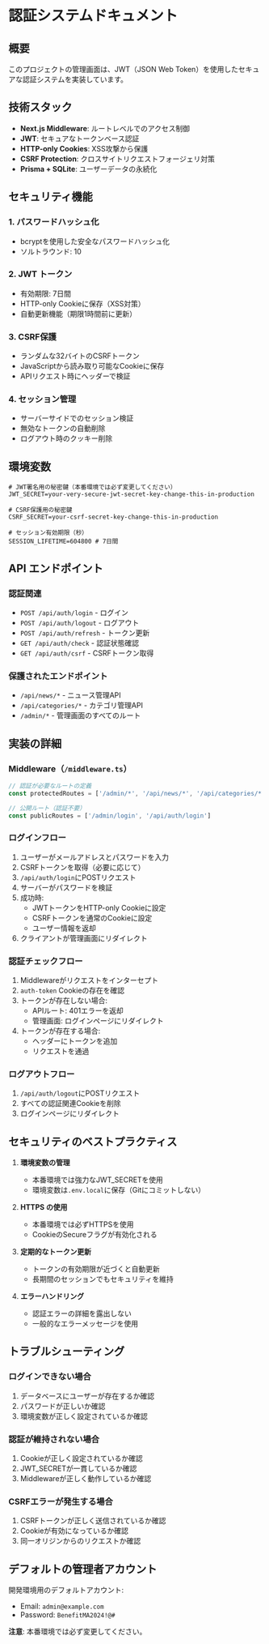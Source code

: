 # 認証システムドキュメント

## 概要

このプロジェクトの管理画面は、JWT（JSON Web Token）を使用したセキュアな認証システムを実装しています。

## 技術スタック

- **Next.js Middleware**: ルートレベルでのアクセス制御
- **JWT**: セキュアなトークンベース認証
- **HTTP-only Cookies**: XSS攻撃から保護
- **CSRF Protection**: クロスサイトリクエストフォージェリ対策
- **Prisma + SQLite**: ユーザーデータの永続化

## セキュリティ機能

### 1. パスワードハッシュ化
- bcryptを使用した安全なパスワードハッシュ化
- ソルトラウンド: 10

### 2. JWT トークン
- 有効期限: 7日間
- HTTP-only Cookieに保存（XSS対策）
- 自動更新機能（期限1時間前に更新）

### 3. CSRF保護
- ランダムな32バイトのCSRFトークン
- JavaScriptから読み取り可能なCookieに保存
- APIリクエスト時にヘッダーで検証

### 4. セッション管理
- サーバーサイドでのセッション検証
- 無効なトークンの自動削除
- ログアウト時のクッキー削除

## 環境変数

```env
# JWT署名用の秘密鍵（本番環境では必ず変更してください）
JWT_SECRET=your-very-secure-jwt-secret-key-change-this-in-production

# CSRF保護用の秘密鍵
CSRF_SECRET=your-csrf-secret-key-change-this-in-production

# セッション有効期限（秒）
SESSION_LIFETIME=604800 # 7日間
```

## API エンドポイント

### 認証関連

- `POST /api/auth/login` - ログイン
- `POST /api/auth/logout` - ログアウト
- `POST /api/auth/refresh` - トークン更新
- `GET /api/auth/check` - 認証状態確認
- `GET /api/auth/csrf` - CSRFトークン取得

### 保護されたエンドポイント

- `/api/news/*` - ニュース管理API
- `/api/categories/*` - カテゴリ管理API
- `/admin/*` - 管理画面のすべてのルート

## 実装の詳細

### Middleware（`/middleware.ts`）

```typescript
// 認証が必要なルートの定義
const protectedRoutes = ['/admin/*', '/api/news/*', '/api/categories/*']

// 公開ルート（認証不要）
const publicRoutes = ['/admin/login', '/api/auth/login']
```

### ログインフロー

1. ユーザーがメールアドレスとパスワードを入力
2. CSRFトークンを取得（必要に応じて）
3. `/api/auth/login`にPOSTリクエスト
4. サーバーがパスワードを検証
5. 成功時:
   - JWTトークンをHTTP-only Cookieに設定
   - CSRFトークンを通常のCookieに設定
   - ユーザー情報を返却
6. クライアントが管理画面にリダイレクト

### 認証チェックフロー

1. Middlewareがリクエストをインターセプト
2. `auth-token` Cookieの存在を確認
3. トークンが存在しない場合:
   - APIルート: 401エラーを返却
   - 管理画面: ログインページにリダイレクト
4. トークンが存在する場合:
   - ヘッダーにトークンを追加
   - リクエストを通過

### ログアウトフロー

1. `/api/auth/logout`にPOSTリクエスト
2. すべての認証関連Cookieを削除
3. ログインページにリダイレクト

## セキュリティのベストプラクティス

1. **環境変数の管理**
   - 本番環境では強力なJWT_SECRETを使用
   - 環境変数は`.env.local`に保存（Gitにコミットしない）

2. **HTTPS の使用**
   - 本番環境では必ずHTTPSを使用
   - CookieのSecureフラグが有効化される

3. **定期的なトークン更新**
   - トークンの有効期限が近づくと自動更新
   - 長期間のセッションでもセキュリティを維持

4. **エラーハンドリング**
   - 認証エラーの詳細を露出しない
   - 一般的なエラーメッセージを使用

## トラブルシューティング

### ログインできない場合

1. データベースにユーザーが存在するか確認
2. パスワードが正しいか確認
3. 環境変数が正しく設定されているか確認

### 認証が維持されない場合

1. Cookieが正しく設定されているか確認
2. JWT_SECRETが一貫しているか確認
3. Middlewareが正しく動作しているか確認

### CSRFエラーが発生する場合

1. CSRFトークンが正しく送信されているか確認
2. Cookieが有効になっているか確認
3. 同一オリジンからのリクエストか確認

## デフォルトの管理者アカウント

開発環境用のデフォルトアカウント:
- Email: `admin@example.com`
- Password: `BenefitMA2024!@#`

**注意**: 本番環境では必ず変更してください。